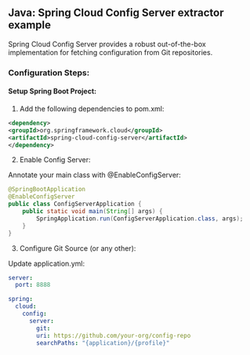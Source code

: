 ## Java: Spring Cloud Config Server extractor example
   Spring Cloud Config Server provides a robust out-of-the-box implementation for fetching configuration from Git repositories.

### Configuration Steps:
#### Setup Spring Boot Project:

1. Add the following dependencies to pom.xml:
```xml
<dependency>
<groupId>org.springframework.cloud</groupId>
<artifactId>spring-cloud-config-server</artifactId>
</dependency>

```


2. Enable Config Server:

Annotate your main class with @EnableConfigServer:
```java
@SpringBootApplication
@EnableConfigServer
public class ConfigServerApplication {
    public static void main(String[] args) {
        SpringApplication.run(ConfigServerApplication.class, args);
    }
}
```

3. Configure Git Source (or any other):

Update application.yml:
```yaml
server:
  port: 8888

spring:
  cloud:
    config:
      server:
        git:
        uri: https://github.com/your-org/config-repo
        searchPaths: "{application}/{profile}"
```


